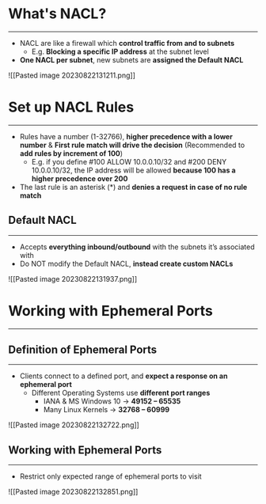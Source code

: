 # What's NACL?
---

* NACL are like a firewall which **control traffic from and to subnets**
	* E.g. **Blocking a specific IP address** at the subnet level
* **One NACL per subnet**, new subnets are **assigned the Default NACL**

![[Pasted image 20230822131211.png]]

# Set up NACL Rules
---

* Rules have a number (1-32766), **higher precedence with a lower number** & **First rule match will drive the decision** (Recommended to **add rules by increment of 100**)
	* E.g. if you define #100 ALLOW 10.0.0.10/32 and #200 DENY 10.0.0.10/32, the IP address will be allowed **because 100 has a higher precedence over 200**
* The last rule is an asterisk (*) and **denies a request in case of no rule match**

## Default NACL
---

* Accepts **everything inbound/outbound** with the subnets it’s associated with
* Do NOT modify the Default NACL, **instead create custom NACLs**

![[Pasted image 20230822131937.png]]

# Working with Ephemeral Ports
---

## Definition of Ephemeral Ports
---

* Clients connect to a defined port, and **expect a response on an ephemeral port**
	* Different Operating Systems use **different port ranges**
		* IANA & MS Windows 10 -> **49152 – 65535** 
		* Many Linux Kernels -> **32768 – 60999**

![[Pasted image 20230822132722.png]]

## Working with Ephemeral Ports
---

* Restrict only expected range of ephemeral ports to visit 

![[Pasted image 20230822132851.png]]
